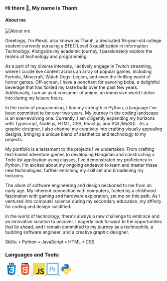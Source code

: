 ### Hi there 👋, My name is Thanh
#### About me
![About me](https://i.pinimg.com/564x/84/de/7b/84de7b4967eb548bcdbfb6d5444461d3.jpg)

Greetings, I'm Plexdi, also known as Thanh, a dedicated 16-year-old college student currently pursuing a BTEC Level 3 qualification in Information Technology. Alongside my academic journey, I passionately explore the realms of technology and programming.

As a part of my diverse interests, I actively engage in Twitch streaming, where I curate live content across an array of popular games, including Fortnite, Minecraft, Watch Dogs: Legion, and even the thrilling world of horror games. Off-screen, I have a penchant for savoring boba, a delightful beverage that has tickled my taste buds over the past few years. Additionally, I am an avid consumer of anime, an immersive world I delve into during my leisure hours.

In the realm of programming, I find my strength in Python, a language I've been committed to for over two years. My journey in the coding landscape is an ever-evolving one. Currently, I am diligently expanding my horizons with Typescript, Node.js, HTML, CSS, React.js, and SQL/MySQL. As a graphic designer, I also channel my creativity into crafting visually appealing designs, bringing a unique blend of aesthetics and technology to my projects.

My portfolio is a testament to the projects I've undertaken. From crafting text-based adventure games to developing Hangman and constructing a Todo list application using classes, I've demonstrated my proficiency in Python. I'm excited about my ongoing endeavor to learn and master these new technologies, further enriching my skill set and broadening my horizons.

The allure of software engineering and design beckoned to me from an early age. My inherent connection with computers, fueled by a childhood fascination with gaming and hardware exploration, set me on this path. As I ventured into computer science during my secondary education, my affinity for coding and design solidified.

In the world of technology, there's always a new challenge to embrace and an innovative solution to uncover. I eagerly look forward to the opportunities that lie ahead, and I remain committed to my journey as a technophile, a budding software engineer, and a creative graphic designer.

Skills:
• Python
• JavaScript
• HTML
• CSS


<h3 align="left">Languages and Tools:</h3>
<p align="left"> <a href="https://www.w3schools.com/css/" target="_blank" rel="noreferrer"> <img src="https://raw.githubusercontent.com/devicons/devicon/master/icons/css3/css3-original-wordmark.svg" alt="css3" width="40" height="40"/> </a> <a href="https://www.w3.org/html/" target="_blank" rel="noreferrer"> <img src="https://raw.githubusercontent.com/devicons/devicon/master/icons/html5/html5-original-wordmark.svg" alt="html5" width="40" height="40"/> </a> <a href="https://developer.mozilla.org/en-US/docs/Web/JavaScript" target="_blank" rel="noreferrer"> <img src="https://raw.githubusercontent.com/devicons/devicon/master/icons/javascript/javascript-original.svg" alt="javascript" width="40" height="40"/> </a> <a href="https://www.photoshop.com/en" target="_blank" rel="noreferrer"> <img src="https://raw.githubusercontent.com/devicons/devicon/master/icons/photoshop/photoshop-line.svg" alt="photoshop" width="40" height="40"/> </a> <a href="https://www.python.org" target="_blank" rel="noreferrer"> <img src="https://raw.githubusercontent.com/devicons/devicon/master/icons/python/python-original.svg" alt="python" width="40" height="40"/> </a> </p>


